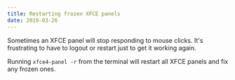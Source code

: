 ```yaml
---
title: Restarting frozen XFCE panels
date: 2019-03-26
---
```


Sometimes an XFCE panel will stop responding to mouse clicks. It's frustrating
to have to logout or restart just to get it working again.

Running `xfce4-panel -r` from the terminal will restart all XFCE panels and fix
any frozen ones.
